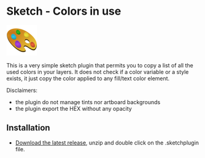 # Sketch - Colors in use

<img width="80" height="80" src="https://github.com/icona79/Sketch---Colors-in-use/blob/main/Contents/Resources/icon.png">

This is a very simple sketch plugin that permits you to copy a list of all the used colors in your layers. It does not check if a color variable or a style exists, it just copy the color applied to any fill/text color element.

Disclaimers:

-   the plugin do not manage tints nor artboard backgrounds
-   the plugin export the HEX without any opacity

## Installation

-   [Download the latest release](https://github.com/icona79/Sketch---Colors-in-use/releases/download/Latest/Sketch.-.Colors.in.use.sketchplugin.zip), unzip and double click on the .sketchplugin file.
